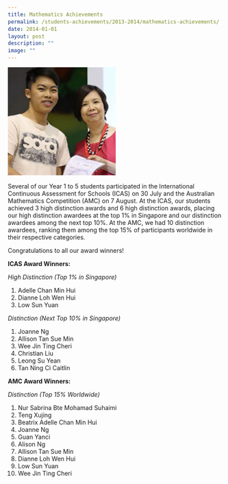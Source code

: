 ```yaml
---
title: Mathematics Achievements
permalink: /students-achievements/2013-2014/mathematics-achievements/
date: 2014-01-01
layout: post
description: ""
image: ""
---
```

<img style="width:50%" src="/images/math_achievements_thumb.jpg">


Several of our Year 1 to 5 students participated in the International Continuous Assessment for Schools (ICAS) on 30 July and the Australian Mathematics Competition (AMC) on 7 August. At the ICAS, our students achieved 3 high distinction awards and 6 high distinction awards, placing our high distinction awardees at the top 1% in Singapore and our distinction awardees among the next top 10%. At the AMC, we had 10 distinction awardees, ranking them among the top 15% of participants worldwide in their respective categories.

Congratulations to all our award winners!

**ICAS Award Winners:**  

_High Distinction (Top 1% in Singapore)_

1.  Adelle Chan Min Hui
2.  Dianne Loh Wen Hui
3.  Low Sun Yuan

_Distinction (Next Top 10% in Singapore)_

1.  Joanne Ng
2.  Allison Tan Sue Min
3.  Wee Jin Ting Cheri
4.  Christian Liu
5.  Leong Su Yean
6.  Tan Ning Ci Caitlin

**AMC Award Winners:**  

_Distinction (Top 15% Worldwide)_

1.  Nur Sabrina Bte Mohamad Suhaimi
2.  Teng Xujing
3.  Beatrix Adelle Chan Min Hui
4.  Joanne Ng
5.  Guan Yanci
6.  Alison Ng
7.  Allison Tan Sue Min
8.  Dianne Loh Wen Hui
9.  Low Sun Yuan
10.  Wee Jin Ting Cheri